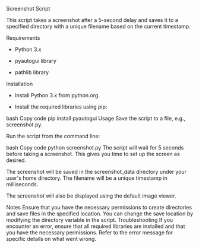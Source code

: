 Screenshot Script

This script takes a screenshot after a 5-second delay and saves it to a specified directory with a unique filename based on the current timestamp.

Requirements

- Python 3.x

- pyautogui library

- pathlib library

Installation

- Install Python 3.x from python.org.

- Install the required libraries using pip:

bash
Copy code
pip install pyautogui
Usage
Save the script to a file, e.g., screenshot.py.

Run the script from the command line:

bash
Copy code
python screenshot.py
The script will wait for 5 seconds before taking a screenshot. This gives you time to set up the screen as desired.

The screenshot will be saved in the screenshot_data directory under your user's home directory. The filename will be a unique timestamp in milliseconds.

The screenshot will also be displayed using the default image viewer.

Notes
Ensure that you have the necessary permissions to create directories and save files in the specified location.
You can change the save location by modifying the directory variable in the script.
Troubleshooting
If you encounter an error, ensure that all required libraries are installed and that you have the necessary permissions.
Refer to the error message for specific details on what went wrong.
